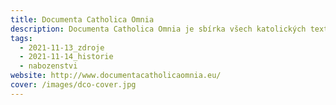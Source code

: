 ```yaml
---
title: Documenta Catholica Omnia
description: Documenta Catholica Omnia je sbírka všech katolických textů.
tags:
  - 2021-11-13_zdroje
  - 2021-11-14_historie
  - nabozenstvi
website: http://www.documentacatholicaomnia.eu/
cover: /images/dco-cover.jpg
---
```

